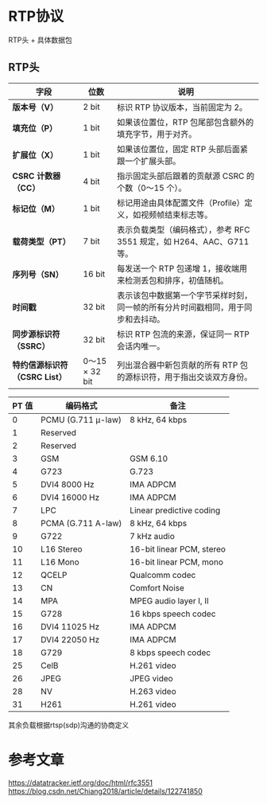 # RTP协议
RTP头 + 具体数据包

## RTP头
| 字段                  | 位数          | 说明
| --------------------  | ------------- | --------------------------------------------------------------------------------------------
| **版本号（V）**       | 2 bit         | 标识 RTP 协议版本，当前固定为 2。
| **填充位（P）**       | 1 bit         | 如果该位置位，RTP 包尾部包含额外的填充字节，用于对齐。
| **扩展位（X）**       | 1 bit         | 如果该位置位，固定 RTP 头部后面紧跟一个扩展头部。
| **CSRC 计数器（CC）** | 4 bit         | 指示固定头部后跟着的贡献源 CSRC 的个数（0～15 个）。
| **标记位（M）**       | 1 bit         | 标记用途由具体配置文件（Profile）定义，如视频帧结束标志等。
| **载荷类型（PT）**    | 7 bit         | 表示负载类型（编码格式），参考 RFC 3551 规定，如 H264、AAC、G711 等。
| **序列号（SN）**      | 16 bit        | 每发送一个 RTP 包递增 1，接收端用来检测丢包和排序，初值随机。
| **时间戳**            | 32 bit        | 表示该包中数据第一个字节采样时刻，同一帧的所有分片时间戳相同，用于同步和去抖动。
| **同步源标识符（SSRC）** | 32 bit      | 标识 RTP 包流的来源，保证同一 RTP 会话内唯一。
| **特约信源标识符（CSRC List）** | 0～15 × 32 bit | 列出混合器中新包贡献的所有 RTP 包的源标识符，用于指出交谈双方身份。


| PT 值 | 编码格式               | 备注                  |
| ---- | ------------------ | ------------------------- |
| 0    | PCMU (G.711 μ-law) | 8 kHz, 64 kbps            |
| 1    | Reserved           |                           |
| 2    | Reserved           |                           |
| 3    | GSM                | GSM 6.10                  |
| 4    | G723               | G.723                     |
| 5    | DVI4 8000 Hz       | IMA ADPCM                 |
| 6    | DVI4 16000 Hz      | IMA ADPCM                 |
| 7    | LPC                | Linear predictive coding  |
| 8    | PCMA (G.711 A-law) | 8 kHz, 64 kbps            |
| 9    | G722               | 7 kHz audio               |
| 10   | L16 Stereo         | 16-bit linear PCM, stereo |
| 11   | L16 Mono           | 16-bit linear PCM, mono   |
| 12   | QCELP              | Qualcomm codec            |
| 13   | CN                 | Comfort Noise             |
| 14   | MPA                | MPEG audio layer I, II    |
| 15   | G728               | 16 kbps speech codec      |
| 16   | DVI4 11025 Hz      | IMA ADPCM                 |
| 17   | DVI4 22050 Hz      | IMA ADPCM                 |
| 18   | G729               | 8 kbps speech codec       |
| 25   | CelB               | H.261 video               |
| 26   | JPEG               | JPEG video                |
| 28   | NV                 | H.263 video               |
| 31   | H261               | H.261 video               |
其余负载根据rtsp(sdp)沟通的协商定义

# 参考文章
https://datatracker.ietf.org/doc/html/rfc3551
https://blog.csdn.net/Chiang2018/article/details/122741850